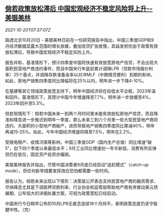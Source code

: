 <!--1634716862000-->
[倘若政策放松滞后 中国宏观经济不稳定风险将上升--美银美林](https://cn.reuters.com/article/baml-china-economy-risks-1020-wedn-idCNKBS2HA0OF)
------

<div><i>2021-10-20T07:37:07Z</i></div><p>路透北京10月20日 - 美银美林日前在一份研究报告中指出，中国三季度GDP和9月经济数据显露大范围的增长放缓，叠加信贷扩张放慢，其益发担忧由于政策有效放松滞后，导致中国宏观经济不稳定风险上升。</p><p>报告并称，基准情形下，预计四季度中国将快速有效放宽房地产信贷，不会出现大面积民营地产商违约事件，而且中国央行年底前累计调降LPR（贷款市场报价利率）25个基点，并调降存款准备金率以对冲MLF（中期借贷便利）到期的影响，如此，房地产销售四季度同比降幅将在25%以内，明年进一步下降4-10%。</p><p>在基建等其它领域政策放宽支持下，明年中国经济将在较低水平企稳，2023年温和回升。基准情形下，其预计中国今年增速降至7.7%，明年进一步放缓至4%，2023年回升至5.3%。</p><p>但悲观情形下：倘若中国未来一到两个月时间里未能有效放松房地产信贷，而且降准和降息进一步推迟到明年一季度，那么未来三到六个月里一些大型民营地产商将违约、大面积的小型地产商破产，进而导致地产销售四季度同比骤减40%，明年再减15-25%。如此，今年中国经济增速将降至7.5%，明年在2.2%。</p><p>受限电限产、疫情汛情等影响，中国三季度GDP（国内生产总值）同比增速“破5”，创下四个季度以来最低水平；9月工业同比增速创一年半新低，消费有所反弹但仍在低位，固定资产投资亦偏弱。</p><p>美银美林报告并指出，尽管中国决策者9月底已经启动“追赶模式”（catch-up mode），但任何新举措要发挥效应恐怕都需要一些时间。</p><p>报告认为，倘若未来出现以下情形：决策层公开表态支持民营地产商的融资需求、尽快降息尤其是下调抵押贷款利率、行业协会和监管层帮助地产商有序推动美元债展期、公布恒大的详细处置方案，可视为政策宽松已经启动。</p><p>中国央行今日稍早公布的10月LPR无悬念连续18个月持平，表明政策态度仍坚守稳健中性。（完）</p>
